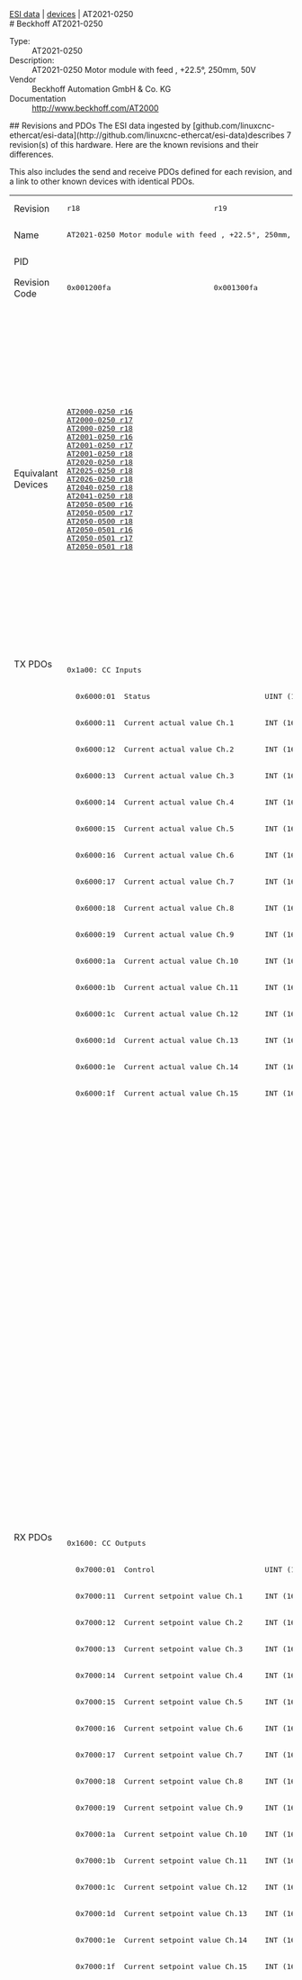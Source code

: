<div class="nav"><a href="/esi-data">ESI data</a> | <a href="/esi-data/devices">devices</a> | AT2021-0250</div>
#  Beckhoff AT2021-0250

<dl>
  <dt>Type:</dt><dd>AT2021-0250</dd>
  <dt>Description:</dt><dd>AT2021-0250 Motor module with feed , +22.5°, 250mm, 50V</dd>
  <dt>Vendor</dt><dd>Beckhoff Automation GmbH & Co. KG</dd>
  <dt>Documentation</dt><dd><a href="http://www.beckhoff.com/AT2000">http://www.beckhoff.com/AT2000</a></dd>
</dl>
## Revisions and PDOs
The ESI data ingested by [github.com/linuxcnc-ethercat/esi-data](http://github.com/linuxcnc-ethercat/esi-data)describes 7 revision(s) of this hardware.  Here are the known revisions and their differences.

This also includes the send and receive PDOs defined for each revision, and a link to other known devices with identical PDOs.

<table>
<tr >
<td class="first">Revision</td>
<td ><pre>r18</pre></td>
<td ><pre>r19</pre></td>
<td ><pre>r20</pre></td>
<td ><pre>r21</pre></td>
<td ><pre>r22</pre></td>
<td ><pre>r23</pre></td>
<td ><pre>r24</pre></td>
</tr>
<tr >
<td class="first">Name</td>
<td  colspan=2 align="center"><pre>AT2021-0250 Motor module with feed , +22.5°, 250mm, 50V</pre></td>
<td  colspan=5 align="center"><pre>AT2021-0250 Motor module with feed , +22.5°, 250mm, 48V</pre></td>
</tr>
<tr >
<td class="first">PID</td>
<td  colspan=7 align="center"><pre>0x07e55012</pre></td>
</tr>
<tr >
<td class="first">Revision Code</td>
<td ><pre>0x001200fa</pre></td>
<td ><pre>0x001300fa</pre></td>
<td ><pre>0x001400fa</pre></td>
<td ><pre>0x001500fa</pre></td>
<td ><pre>0x001600fa</pre></td>
<td ><pre>0x001700fa</pre></td>
<td ><pre>0x001800fa</pre></td>
</tr>
<tr >
<td class="first">Equivalant Devices</td>
<td ><pre><a href="AT2000-0250">AT2000-0250 r16</a><br/><a href="AT2000-0250">AT2000-0250 r17</a><br/><a href="AT2000-0250">AT2000-0250 r18</a><br/><a href="AT2001-0250">AT2001-0250 r16</a><br/><a href="AT2001-0250">AT2001-0250 r17</a><br/><a href="AT2001-0250">AT2001-0250 r18</a><br/><a href="AT2020-0250">AT2020-0250 r18</a><br/><a href="AT2025-0250">AT2025-0250 r18</a><br/><a href="AT2026-0250">AT2026-0250 r18</a><br/><a href="AT2040-0250">AT2040-0250 r18</a><br/><a href="AT2041-0250">AT2041-0250 r18</a><br/><a href="AT2050-0500">AT2050-0500 r16</a><br/><a href="AT2050-0500">AT2050-0500 r17</a><br/><a href="AT2050-0500">AT2050-0500 r18</a><br/><a href="AT2050-0501">AT2050-0501 r16</a><br/><a href="AT2050-0501">AT2050-0501 r17</a><br/><a href="AT2050-0501">AT2050-0501 r18</a></pre></td>
<td  colspan=4 align="center"><pre><a href="AT2000-0250">AT2000-0250 r19</a><br/><a href="AT2000-0250">AT2000-0250 r20</a><br/><a href="AT2000-0250">AT2000-0250 r21</a><br/><a href="AT2000-0250">AT2000-0250 r22</a><br/><a href="AT2001-0250">AT2001-0250 r19</a><br/><a href="AT2001-0250">AT2001-0250 r20</a><br/><a href="AT2001-0250">AT2001-0250 r21</a><br/><a href="AT2001-0250">AT2001-0250 r22</a><br/><a href="AT2002-0249">AT2002-0249 r21</a><br/><a href="AT2002-0249">AT2002-0249 r22</a><br/><a href="AT2020-0250">AT2020-0250 r19</a><br/><a href="AT2020-0250">AT2020-0250 r20</a><br/><a href="AT2020-0250">AT2020-0250 r21</a><br/><a href="AT2020-0250">AT2020-0250 r22</a><br/><a href="AT2025-0250">AT2025-0250 r19</a><br/><a href="AT2025-0250">AT2025-0250 r20</a><br/><a href="AT2025-0250">AT2025-0250 r21</a><br/><a href="AT2025-0250">AT2025-0250 r22</a><br/><a href="AT2026-0250">AT2026-0250 r19</a><br/><a href="AT2026-0250">AT2026-0250 r20</a><br/><a href="AT2026-0250">AT2026-0250 r21</a><br/><a href="AT2026-0250">AT2026-0250 r22</a><br/><a href="AT2040-0250">AT2040-0250 r19</a><br/><a href="AT2040-0250">AT2040-0250 r20</a><br/><a href="AT2040-0250">AT2040-0250 r21</a><br/><a href="AT2040-0250">AT2040-0250 r22</a><br/><a href="AT2041-0250">AT2041-0250 r19</a><br/><a href="AT2041-0250">AT2041-0250 r20</a><br/><a href="AT2041-0250">AT2041-0250 r21</a><br/><a href="AT2041-0250">AT2041-0250 r22</a><br/><a href="AT2050-0500">AT2050-0500 r19</a><br/><a href="AT2050-0500">AT2050-0500 r20</a><br/><a href="AT2050-0500">AT2050-0500 r21</a><br/><a href="AT2050-0500">AT2050-0500 r22</a><br/><a href="AT2050-0501">AT2050-0501 r19</a><br/><a href="AT2050-0501">AT2050-0501 r20</a><br/><a href="AT2050-0501">AT2050-0501 r21</a><br/><a href="AT2050-0501">AT2050-0501 r22</a></pre></td>
<td  colspan=2 align="center"><pre><a href="AT2000-0233">AT2000-0233 r22</a><br/><a href="AT2000-0233">AT2000-0233 r23</a><br/><a href="AT2000-0233">AT2000-0233 r24</a><br/><a href="AT2000-0249">AT2000-0249 r24</a><br/><a href="AT2000-0250">AT2000-0250 r23</a><br/><a href="AT2000-0250">AT2000-0250 r24</a><br/><a href="AT2001-0250">AT2001-0250 r23</a><br/><a href="AT2001-0250">AT2001-0250 r24</a><br/><a href="AT2002-0249">AT2002-0249 r23</a><br/><a href="AT2002-0249">AT2002-0249 r24</a><br/><a href="AT2002-0250">AT2002-0250 r22</a><br/><a href="AT2002-0250">AT2002-0250 r23</a><br/><a href="AT2002-0250">AT2002-0250 r24</a><br/><a href="AT2020-0250">AT2020-0250 r23</a><br/><a href="AT2020-0250">AT2020-0250 r24</a><br/><a href="AT2025-0250">AT2025-0250 r23</a><br/><a href="AT2025-0250">AT2025-0250 r24</a><br/><a href="AT2026-0250">AT2026-0250 r23</a><br/><a href="AT2026-0250">AT2026-0250 r24</a><br/><a href="AT2040-0250">AT2040-0250 r23</a><br/><a href="AT2040-0250">AT2040-0250 r24</a><br/><a href="AT2041-0250">AT2041-0250 r23</a><br/><a href="AT2041-0250">AT2041-0250 r24</a><br/><a href="AT2042-0250">AT2042-0250 r24</a><br/><a href="AT2050-0500">AT2050-0500 r23</a><br/><a href="AT2050-0500">AT2050-0500 r24</a><br/><a href="AT2050-0501">AT2050-0501 r23</a><br/><a href="AT2050-0501">AT2050-0501 r24</a><br/><a href="ATH2000-0250">ATH2000-0250 r22</a><br/><a href="ATH2000-0250">ATH2000-0250 r23</a><br/><a href="ATH2000-0250">ATH2000-0250 r24</a><br/><a href="ATH2040-0250">ATH2040-0250 r22</a><br/><a href="ATH2040-0250">ATH2040-0250 r23</a><br/><a href="ATH2040-0250">ATH2040-0250 r24</a><br/><a href="ATH2050-0500">ATH2050-0500 r22</a><br/><a href="ATH2050-0500">ATH2050-0500 r23</a><br/><a href="ATH2050-0500">ATH2050-0500 r24</a><br/><a href="ATH2050-0501">ATH2050-0501 r22</a><br/><a href="ATH2050-0501">ATH2050-0501 r23</a><br/><a href="ATH2050-0501">ATH2050-0501 r24</a></pre></td>
</tr>
<tr class="txpdo pdosection">
<td class="first" rowspan=33 valign=top>TX PDOs</td>
<td colspan=7 align="left"><pre>0x1a00: CC Inputs</pre></td>
<td></td>
</tr>
<tr class="txpdo">
<td  colspan=7 align="left"><pre>  0x6000:01  Status                          UINT (16 bits)</pre></td>
</tr>
<tr class="txpdo">
<td  colspan=7 align="left"><pre>  0x6000:11  Current actual value Ch.1       INT (16 bits)</pre></td>
</tr>
<tr class="txpdo">
<td  colspan=7 align="left"><pre>  0x6000:12  Current actual value Ch.2       INT (16 bits)</pre></td>
</tr>
<tr class="txpdo">
<td  colspan=7 align="left"><pre>  0x6000:13  Current actual value Ch.3       INT (16 bits)</pre></td>
</tr>
<tr class="txpdo">
<td  colspan=7 align="left"><pre>  0x6000:14  Current actual value Ch.4       INT (16 bits)</pre></td>
</tr>
<tr class="txpdo">
<td  colspan=7 align="left"><pre>  0x6000:15  Current actual value Ch.5       INT (16 bits)</pre></td>
</tr>
<tr class="txpdo">
<td  colspan=7 align="left"><pre>  0x6000:16  Current actual value Ch.6       INT (16 bits)</pre></td>
</tr>
<tr class="txpdo">
<td  colspan=7 align="left"><pre>  0x6000:17  Current actual value Ch.7       INT (16 bits)</pre></td>
</tr>
<tr class="txpdo">
<td  colspan=7 align="left"><pre>  0x6000:18  Current actual value Ch.8       INT (16 bits)</pre></td>
</tr>
<tr class="txpdo">
<td  colspan=7 align="left"><pre>  0x6000:19  Current actual value Ch.9       INT (16 bits)</pre></td>
</tr>
<tr class="txpdo">
<td  colspan=7 align="left"><pre>  0x6000:1a  Current actual value Ch.10      INT (16 bits)</pre></td>
</tr>
<tr class="txpdo">
<td  colspan=7 align="left"><pre>  0x6000:1b  Current actual value Ch.11      INT (16 bits)</pre></td>
</tr>
<tr class="txpdo">
<td  colspan=7 align="left"><pre>  0x6000:1c  Current actual value Ch.12      INT (16 bits)</pre></td>
</tr>
<tr class="txpdo">
<td  colspan=7 align="left"><pre>  0x6000:1d  Current actual value Ch.13      INT (16 bits)</pre></td>
</tr>
<tr class="txpdo">
<td  colspan=7 align="left"><pre>  0x6000:1e  Current actual value Ch.14      INT (16 bits)</pre></td>
</tr>
<tr class="txpdo">
<td  colspan=7 align="left"><pre>  0x6000:1f  Current actual value Ch.15      INT (16 bits)</pre></td>
</tr>
<tr class="txpdo pdosection">
<td  colspan=5 align="left"></td>
<td  colspan=2 align="left"><pre>0x1a01: CC Inputs 14 Ch</pre></td>
</tr>
<tr class="txpdo">
<td  colspan=5 align="left"></td>
<td  colspan=2 align="left"><pre>  0x6000:01  Status                          UINT (16 bits)</pre></td>
</tr>
<tr class="txpdo">
<td  colspan=5 align="left"></td>
<td  colspan=2 align="left"><pre>  0x6000:11  Current actual value Ch.1       INT (16 bits)</pre></td>
</tr>
<tr class="txpdo">
<td  colspan=5 align="left"></td>
<td  colspan=2 align="left"><pre>  0x6000:12  Current actual value Ch.2       INT (16 bits)</pre></td>
</tr>
<tr class="txpdo">
<td  colspan=5 align="left"></td>
<td  colspan=2 align="left"><pre>  0x6000:13  Current actual value Ch.3       INT (16 bits)</pre></td>
</tr>
<tr class="txpdo">
<td  colspan=5 align="left"></td>
<td  colspan=2 align="left"><pre>  0x6000:14  Current actual value Ch.4       INT (16 bits)</pre></td>
</tr>
<tr class="txpdo">
<td  colspan=5 align="left"></td>
<td  colspan=2 align="left"><pre>  0x6000:15  Current actual value Ch.5       INT (16 bits)</pre></td>
</tr>
<tr class="txpdo">
<td  colspan=5 align="left"></td>
<td  colspan=2 align="left"><pre>  0x6000:16  Current actual value Ch.6       INT (16 bits)</pre></td>
</tr>
<tr class="txpdo">
<td  colspan=5 align="left"></td>
<td  colspan=2 align="left"><pre>  0x6000:17  Current actual value Ch.7       INT (16 bits)</pre></td>
</tr>
<tr class="txpdo">
<td  colspan=5 align="left"></td>
<td  colspan=2 align="left"><pre>  0x6000:18  Current actual value Ch.8       INT (16 bits)</pre></td>
</tr>
<tr class="txpdo">
<td  colspan=5 align="left"></td>
<td  colspan=2 align="left"><pre>  0x6000:19  Current actual value Ch.9       INT (16 bits)</pre></td>
</tr>
<tr class="txpdo">
<td  colspan=5 align="left"></td>
<td  colspan=2 align="left"><pre>  0x6000:1a  Current actual value Ch.10      INT (16 bits)</pre></td>
</tr>
<tr class="txpdo">
<td  colspan=5 align="left"></td>
<td  colspan=2 align="left"><pre>  0x6000:1b  Current actual value Ch.11      INT (16 bits)</pre></td>
</tr>
<tr class="txpdo">
<td  colspan=5 align="left"></td>
<td  colspan=2 align="left"><pre>  0x6000:1c  Current actual value Ch.12      INT (16 bits)</pre></td>
</tr>
<tr class="txpdo">
<td  colspan=5 align="left"></td>
<td  colspan=2 align="left"><pre>  0x6000:1d  Current actual value Ch.13      INT (16 bits)</pre></td>
</tr>
<tr class="txpdo">
<td  colspan=5 align="left"></td>
<td  colspan=2 align="left"><pre>  0x6000:1e  Current actual value Ch.14      INT (16 bits)</pre></td>
</tr>
<tr class="rxpdo pdosection">
<td class="first" rowspan=33 valign=top>RX PDOs</td>
<td colspan=7 align="left"><pre>0x1600: CC Outputs</pre></td>
<td></td>
</tr>
<tr class="rxpdo">
<td  colspan=7 align="left"><pre>  0x7000:01  Control                         UINT (16 bits)</pre></td>
</tr>
<tr class="rxpdo">
<td  colspan=7 align="left"><pre>  0x7000:11  Current setpoint value Ch.1     INT (16 bits)</pre></td>
</tr>
<tr class="rxpdo">
<td  colspan=7 align="left"><pre>  0x7000:12  Current setpoint value Ch.2     INT (16 bits)</pre></td>
</tr>
<tr class="rxpdo">
<td  colspan=7 align="left"><pre>  0x7000:13  Current setpoint value Ch.3     INT (16 bits)</pre></td>
</tr>
<tr class="rxpdo">
<td  colspan=7 align="left"><pre>  0x7000:14  Current setpoint value Ch.4     INT (16 bits)</pre></td>
</tr>
<tr class="rxpdo">
<td  colspan=7 align="left"><pre>  0x7000:15  Current setpoint value Ch.5     INT (16 bits)</pre></td>
</tr>
<tr class="rxpdo">
<td  colspan=7 align="left"><pre>  0x7000:16  Current setpoint value Ch.6     INT (16 bits)</pre></td>
</tr>
<tr class="rxpdo">
<td  colspan=7 align="left"><pre>  0x7000:17  Current setpoint value Ch.7     INT (16 bits)</pre></td>
</tr>
<tr class="rxpdo">
<td  colspan=7 align="left"><pre>  0x7000:18  Current setpoint value Ch.8     INT (16 bits)</pre></td>
</tr>
<tr class="rxpdo">
<td  colspan=7 align="left"><pre>  0x7000:19  Current setpoint value Ch.9     INT (16 bits)</pre></td>
</tr>
<tr class="rxpdo">
<td  colspan=7 align="left"><pre>  0x7000:1a  Current setpoint value Ch.10    INT (16 bits)</pre></td>
</tr>
<tr class="rxpdo">
<td  colspan=7 align="left"><pre>  0x7000:1b  Current setpoint value Ch.11    INT (16 bits)</pre></td>
</tr>
<tr class="rxpdo">
<td  colspan=7 align="left"><pre>  0x7000:1c  Current setpoint value Ch.12    INT (16 bits)</pre></td>
</tr>
<tr class="rxpdo">
<td  colspan=7 align="left"><pre>  0x7000:1d  Current setpoint value Ch.13    INT (16 bits)</pre></td>
</tr>
<tr class="rxpdo">
<td  colspan=7 align="left"><pre>  0x7000:1e  Current setpoint value Ch.14    INT (16 bits)</pre></td>
</tr>
<tr class="rxpdo">
<td  colspan=7 align="left"><pre>  0x7000:1f  Current setpoint value Ch.15    INT (16 bits)</pre></td>
</tr>
<tr class="rxpdo pdosection">
<td  colspan=5 align="left"></td>
<td  colspan=2 align="left"><pre>0x1601: CC Outputs 14 Ch</pre></td>
</tr>
<tr class="rxpdo">
<td  colspan=5 align="left"></td>
<td  colspan=2 align="left"><pre>  0x7000:01  Control                         UINT (16 bits)</pre></td>
</tr>
<tr class="rxpdo">
<td  colspan=5 align="left"></td>
<td  colspan=2 align="left"><pre>  0x7000:11  Current setpoint value Ch.1     INT (16 bits)</pre></td>
</tr>
<tr class="rxpdo">
<td  colspan=5 align="left"></td>
<td  colspan=2 align="left"><pre>  0x7000:12  Current setpoint value Ch.2     INT (16 bits)</pre></td>
</tr>
<tr class="rxpdo">
<td  colspan=5 align="left"></td>
<td  colspan=2 align="left"><pre>  0x7000:13  Current setpoint value Ch.3     INT (16 bits)</pre></td>
</tr>
<tr class="rxpdo">
<td  colspan=5 align="left"></td>
<td  colspan=2 align="left"><pre>  0x7000:14  Current setpoint value Ch.4     INT (16 bits)</pre></td>
</tr>
<tr class="rxpdo">
<td  colspan=5 align="left"></td>
<td  colspan=2 align="left"><pre>  0x7000:15  Current setpoint value Ch.5     INT (16 bits)</pre></td>
</tr>
<tr class="rxpdo">
<td  colspan=5 align="left"></td>
<td  colspan=2 align="left"><pre>  0x7000:16  Current setpoint value Ch.6     INT (16 bits)</pre></td>
</tr>
<tr class="rxpdo">
<td  colspan=5 align="left"></td>
<td  colspan=2 align="left"><pre>  0x7000:17  Current setpoint value Ch.7     INT (16 bits)</pre></td>
</tr>
<tr class="rxpdo">
<td  colspan=5 align="left"></td>
<td  colspan=2 align="left"><pre>  0x7000:18  Current setpoint value Ch.8     INT (16 bits)</pre></td>
</tr>
<tr class="rxpdo">
<td  colspan=5 align="left"></td>
<td  colspan=2 align="left"><pre>  0x7000:19  Current setpoint value Ch.9     INT (16 bits)</pre></td>
</tr>
<tr class="rxpdo">
<td  colspan=5 align="left"></td>
<td  colspan=2 align="left"><pre>  0x7000:1a  Current setpoint value Ch.10    INT (16 bits)</pre></td>
</tr>
<tr class="rxpdo">
<td  colspan=5 align="left"></td>
<td  colspan=2 align="left"><pre>  0x7000:1b  Current setpoint value Ch.11    INT (16 bits)</pre></td>
</tr>
<tr class="rxpdo">
<td  colspan=5 align="left"></td>
<td  colspan=2 align="left"><pre>  0x7000:1c  Current setpoint value Ch.12    INT (16 bits)</pre></td>
</tr>
<tr class="rxpdo">
<td  colspan=5 align="left"></td>
<td  colspan=2 align="left"><pre>  0x7000:1d  Current setpoint value Ch.13    INT (16 bits)</pre></td>
</tr>
<tr class="rxpdo">
<td  colspan=5 align="left"></td>
<td  colspan=2 align="left"><pre>  0x7000:1e  Current setpoint value Ch.14    INT (16 bits)</pre></td>
</tr>
</table>
